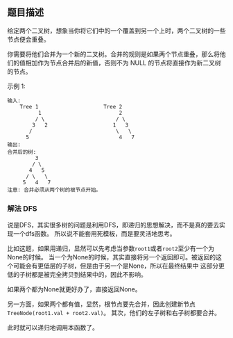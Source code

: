 ## 题目描述
给定两个二叉树，想象当你将它们中的一个覆盖到另一个上时，两个二叉树的一些节点便会重叠。

你需要将他们合并为一个新的二叉树。合并的规则是如果两个节点重叠，那么将他们的值相加作为节点合并后的新值，否则不为 NULL 的节点将直接作为新二叉树的节点。

示例 1:
```
输入: 
	Tree 1                     Tree 2                  
          1                         2                             
         / \                       / \                            
        3   2                     1   3                        
       /                           \   \                      
      5                             4   7                  
输出: 
合并后的树:
	     3
	    / \
	   4   5
	  / \   \ 
	 5   4   7
注意: 合并必须从两个树的根节点开始。
```

### 解法 DFS
说是DFS，其实很多树的问题是利用DFS，即递归的思想解决，而不是真的要去实现一个dfs函数。
所以说不能套用死模板，而是要灵活地思考。

比如这题，如果用递归，显然可以先考虑当参数`root1`或者`root2`至少有一个为None的时候。
当一个为None的时候，其实直接将另一个返回即可。被返回的这个可能会有更低层的子树，但是由于另一个是None，所以在最终结果中
这部分更低的子树都是被完全拷贝到结果中的，因此不影响。

如果两个都为None就更好办了，直接返回None。

另一方面，如果两个都有值，显然，根节点要先合并，因此创建新节点`TreeNode(root1.val + root2.val)`。
其次，他们的左子树和右子树都要合并。

此时就可以递归地调用本函数了。